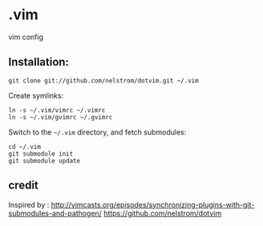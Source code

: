 # .vim

vim config

## Installation:

    git clone git://github.com/nelstrom/dotvim.git ~/.vim

Create symlinks:

	ln -s ~/.vim/vimrc ~/.vimrc
	ln -s ~/.vim/gvimrc ~/.gvimrc

Switch to the `~/.vim` directory, and fetch submodules:

	cd ~/.vim
	git submodule init
	git submodule update

## credit

Inspired by : 
http://vimcasts.org/episodes/synchronizing-plugins-with-git-submodules-and-pathogen/
https://github.com/nelstrom/dotvim
